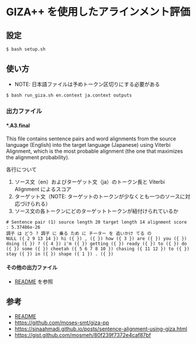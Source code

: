 # GIZA++ を使用したアラインメント評価

## 設定

```bash
$ bash setup.sh
```

## 使い方
- NOTE: 日本語ファイルは予めトークン区切りにする必要がある

```bash
$ bash run_giza.sh en.context ja.context outputs
```

### 出力ファイル

#### \*.A3.final
This file contains sentence pairs and word alignments from the source language (English) into the target language (Japanese) using Viterbi Alignment, which is the most probable alignment (the one that maximizes the alignment probability).<br>

各行について
1. ソース文（en）およびターゲット文（ja）のトークン長と Viterbi Alignment によるスコア
2. ターゲット文（NOTE: ターゲットのトークンが少なくとも一つのソースに対応づけられる）
3. ソース文の各トークンにどのターゲットトークンが紐付けられているか

```
# Sentence pair (1) source length 20 target length 14 alignment score : 5.37486e-26
調子 は どう ? 調子 に 乗る ため に チーター を 追いかけ てる の 
NULL ({ 2 9 13 14 }) hi ({ }) , ({ }) how ({ 3 }) are ({ }) you ({ }) doing ({ }) ? ({ 4 }) i'm ({ }) getting ({ }) ready ({ }) to ({ }) do ({ }) some ({ }) cheetah ({ 5 6 7 8 10 }) chasing ({ 11 12 }) to ({ }) stay ({ }) in ({ }) shape ({ 1 }) . ({ }) 
```

#### その他の出力ファイル
- [README](https://github.com/moses-smt/giza-pp/blob/master/GIZA%2B%2B-v2/README) を参照

## 参考
- [README](https://github.com/moses-smt/giza-pp/blob/master/GIZA%2B%2B-v2/README)
- https://github.com/moses-smt/giza-pp
- https://sinaahmadi.github.io/posts/sentence-alignment-using-giza.html
- https://gist.github.com/mosmeh/80f239f7372e4caf87bf

